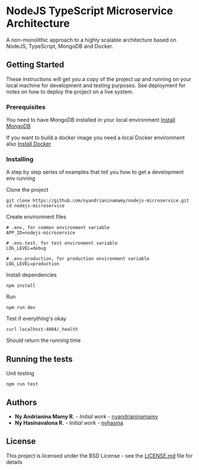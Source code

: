 # NodeJS TypeScript Microservice Architecture

A non-monolithic approach to a highly scalable architecture based on NodeJS, TypeScript, MongoDB and Docker.

## Getting Started

These instructions will get you a copy of the project up and running on your local machine for development and testing purposes. See deployment for notes on how to deploy the project on a live system.

### Prerequisites

You need to have MongoDB installed in your local environment
[Install MongoDB](https://docs.mongodb.com/v3.2/administration/install-community/)

If you want to build a docker image you need a local Docker environment also
[Install Docker](https://docs.docker.com/install/)

### Installing

A step by step series of examples that tell you how to get a development env running

Clone the project

```
git clone https://github.com/nyandrianinamamy/nodejs-microservice.git
cd nodejs-microservice
```

Create environment files

```
# .env, for common environment variable
APP_ID=nodejs-microservice
```

```
# .env.test, for test environment variable
LOG_LEVEL=debug
```

```
# .env.production, for production environment variable
LOG_LEVEL=production
```

Install dependencies

```
npm install
```

Run

```
npm run dev
```

Test if everything's okay

```
curl localhost:4004/_health
```

Should return the running time

## Running the tests

Unit testing

```
npm run test
```

## Authors

-   **Ny Andrianina Mamy R.** - _Initial work_ - [nyandrianinamamy](https://github.com/nyandrianinamamy)
-   **Ny Hasinavalona R.** - _Initial work_ - [nyhasina](https://github.com/nyhasina)

## License

This project is licensed under the BSD License - see the [LICENSE.md](LICENSE.md) file for details
